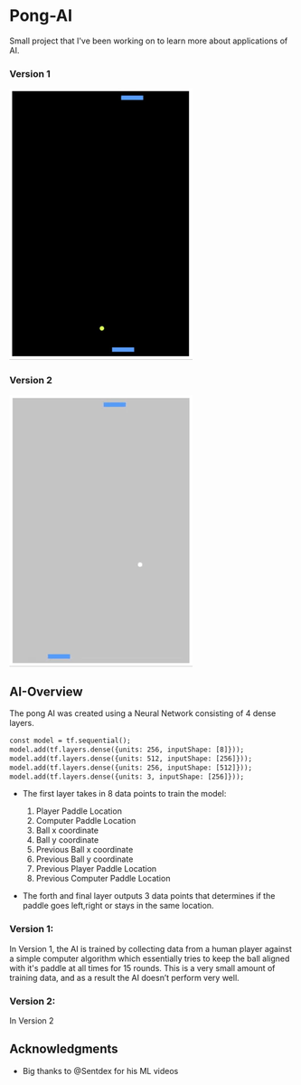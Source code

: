 # Pong-AI

Small project that I've been working on to learn more about applications of AI. 

 ### Version 1 
 
![Gif of Pong v1](v1gif.gif) 

 ### Version 2
 
![Gif of Pong v2](v2gif.gif) 



## AI-Overview

  The pong AI was created using a Neural Network consisting of 4 dense layers.
  ```
  const model = tf.sequential();
  model.add(tf.layers.dense({units: 256, inputShape: [8]})); 
  model.add(tf.layers.dense({units: 512, inputShape: [256]}));
  model.add(tf.layers.dense({units: 256, inputShape: [512]}));
  model.add(tf.layers.dense({units: 3, inputShape: [256]}));
  ```
  - The first layer takes in 8 data points to train the model:
  
     1.  Player Paddle Location 
     2.  Computer Paddle Location 
     3.  Ball x coordinate
     4.  Ball y coordinate
     5.  Previous Ball x coordinate
     6.  Previous Ball y coordinate
     7.  Previous Player Paddle Location
     8.  Previous Computer Paddle Location
   
   - The forth and final layer outputs 3 data points that determines if the paddle goes left,right or stays in the same location.
  
### Version 1: 

  In Version 1, the AI is trained by collecting data from a human player against a simple computer algorithm which essentially tries to keep the ball aligned with it's paddle at all times for 15 rounds. This is a very small amount of training data, and as a result the AI doesn’t perform very well.
  
### Version 2: 

In Version 2

## Acknowledgments

* Big thanks to @Sentdex for his ML videos

